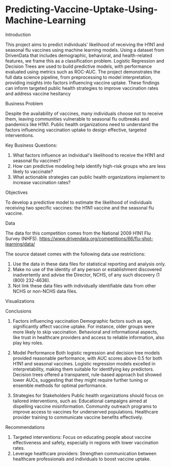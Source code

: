 # Predicting-Vaccine-Uptake-Using-Machine-Learning

Introduction

This project aims to predict individuals' likelihood of receiving the H1N1 and seasonal flu vaccines using machine learning models. Using a dataset from DrivenData that includes demographic, behavioral, and health-related features, we frame this as a classification problem. Logistic Regression and Decision Trees are used to build predictive models, with performance evaluated using metrics such as ROC-AUC. The project demonstrates the full data science pipeline, from preprocessing to model interpretation, providing insights into factors influencing vaccine uptake. These findings can inform targeted public health strategies to improve vaccination rates and address vaccine hesitancy

Business Problem

Despite the availability of vaccines, many individuals choose not to receive them, leaving communities vulnerable to seasonal flu outbreaks and pandemics like H1N1. Public health organizations need to understand the factors influencing vaccination uptake to design effective, targeted interventions.

Key Business Questions:

1. What factors influence an individual's likelihood to receive the H1N1 and seasonal flu vaccines?
2. How can predictive modeling help identify high-risk groups who are less likely to vaccinate?
3. What actionable strategies can public health organizations implement to increase vaccination rates?

Objectives

To develop a predictive model to estimate the likelihood of individuals receiving two specific vaccines: the H1N1 vaccine and the seasonal flu vaccine.

Data

The data for this competition comes from the National 2009 H1N1 Flu Survey (NHFS). https://www.drivendata.org/competitions/66/flu-shot-learning/data/

The source dataset comes with the following data use restrictions:
1. Use the data in these data files for statistical reporting and analysis only.
2. Make no use of the identity of any person or establishment discovered inadvertently and advise the Director, NCHS, of any such discovery (1 (800) 232-4636).
3. Not link these data files with individually identifiable data from other NCHS or non-NCHS data files.

Visualizations

Conclusions

1. Factors influencing vaccination
Demographic factors such as age, significantly affect vaccine uptake. For instance, older groups were more likely to skip vaccination. Behavioral and informational aspects, like trust in healthcare providers and access to reliable information, also play key roles.

2. Model Performance
Both logistic regression and decision tree models provided reasonable performance, with AUC scores above 0.5 for both H1N1 and seasonal vaccines.
Logistic regression models excelled in interpretability, making them suitable for identifying key predictors.
Decision trees offered a transparent, rule-based approach but showed lower AUCs, suggesting that they might require further tuning or ensemble methods for optimal performance.

3. Strategies for Stakeholders
Public health organizations should focus on tailored interventions, such as:
Educational campaigns aimed at dispelling vaccine misinformation.
Community outreach programs to improve access to vaccines for underserved populations.
Healthcare provider training to communicate vaccine benefits effectively.


Recommendations

1. Targeted interventions: Focus on educating people about vaccine effectiveness and safety, especially in regions with lower vaccination rates.
2. Leverage healthcare providers: Strengthen communication between healthcare professionals and individuals to boost vaccine uptake.